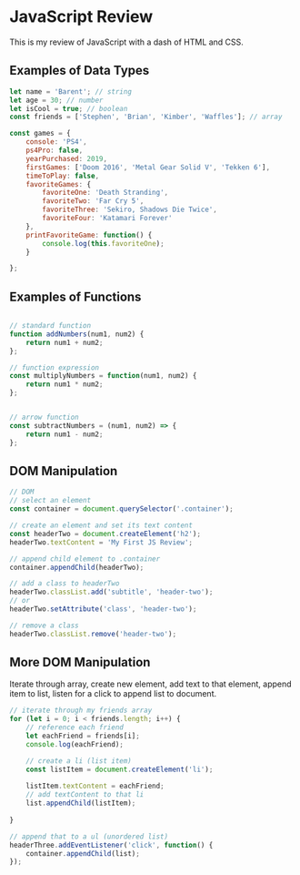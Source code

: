 # JavaScript Review
This is my review of JavaScript with a dash of HTML and CSS.

## Examples of Data Types
```javascript
let name = 'Barent'; // string
let age = 30; // number
let isCool = true; // boolean 
const friends = ['Stephen', 'Brian', 'Kimber', 'Waffles']; // array

const games = {
    console: 'PS4',
    ps4Pro: false,
    yearPurchased: 2019,
    firstGames: ['Doom 2016', 'Metal Gear Solid V', 'Tekken 6'],
    timeToPlay: false,
    favoriteGames: {
        favoriteOne: 'Death Stranding',
        favoriteTwo: 'Far Cry 5',
        favoriteThree: 'Sekiro, Shadows Die Twice',
        favoriteFour: 'Katamari Forever'
    },
    printFavoriteGame: function() {
        console.log(this.favoriteOne);
    }

};
```

## Examples of Functions
```javascript

// standard function
function addNumbers(num1, num2) {
    return num1 + num2;
};

// function expression
const multiplyNumbers = function(num1, num2) {
    return num1 * num2;
};


// arrow function 
const subtractNumbers = (num1, num2) => {
    return num1 - num2;
};
```

## DOM Manipulation 
```javascript
// DOM 
// select an element
const container = document.querySelector('.container');

// create an element and set its text content
const headerTwo = document.createElement('h2');
headerTwo.textContent = 'My First JS Review'; 

// append child element to .container
container.appendChild(headerTwo);

// add a class to headerTwo
headerTwo.classList.add('subtitle', 'header-two');
// or 
headerTwo.setAttribute('class', 'header-two');

// remove a class
headerTwo.classList.remove('header-two');
```

## More DOM Manipulation
Iterate through array, create new element, add text to that element, append item to list, listen for a click to append list to document.
```javascript
// iterate through my friends array
for (let i = 0; i < friends.length; i++) {
    // reference each friend
    let eachFriend = friends[i];
    console.log(eachFriend);

    // create a li (list item)
    const listItem = document.createElement('li');
    
    listItem.textContent = eachFriend;
    // add textContent to that li
    list.appendChild(listItem);
    
}

// append that to a ul (unordered list)
headerThree.addEventListener('click', function() {
    container.appendChild(list);
});
```